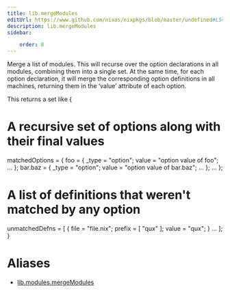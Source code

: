 ```yaml
---
title: lib.mergeModules
editUrl: https://www.github.com/nixos/nixpkgs/blob/master/undefined#L543C18
description: lib.mergeModules
sidebar:

    order: 8
---
```


Merge a list of modules.  This will recurse over the option
declarations in all modules, combining them into a single set.
At the same time, for each option declaration, it will merge the
corresponding option definitions in all machines, returning them
in the ‘value’ attribute of each option.

This returns a set like
{
# A recursive set of options along with their final values
matchedOptions = {
foo = { _type = "option"; value = "option value of foo"; ... };
bar.baz = { _type = "option"; value = "option value of bar.baz"; ... };
...
};
# A list of definitions that weren't matched by any option
unmatchedDefns = [
{ file = "file.nix"; prefix = [ "qux" ]; value = "qux"; }
...
];
}


# Aliases

- [lib.modules.mergeModules](/nix-doc-comments/reference/lib/modules/lib-modules-mergemodules)


